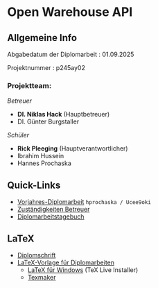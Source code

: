 # Open Warehouse API

## Allgemeine Info

Abgabedatum der Diplomarbeit : 01.09.2025

Projektnummer : p245ay02

### Projektteam:

*Betreuer*
*  **DI. Niklas Hack** (Hauptbetreuer)
*  DI. Günter Burgstaller
  
*Schüler*
* **Rick Pleeging** (Hauptverantwortlicher)
* Ibrahim Hussein
* Hannes Prochaska
## Quick-Links

* [Vorjahres-Diplomarbeit](http://trac.d474base.eu/p225c01/wiki) `hprochaska / Ucee9oki`
* [Zuständigkeiten Betreuer](./Betreuung/betreuung.md)
* [Diplomarbeitstagebuch](./DATB)

## LaTeX
* [Diplomschrift](Diplomschrift/_Diplomschrift.pdf)
* [LaTeX-Vorlage für Diplomarbeiten](https://github.com/GuenterBurgstaller/Diplomarbeitsvorlage)
  * [LaTeX für Windows](https://mirror.ctan.org/systems/texlive/tlnet/install-tl-windows.exe) (TeX Live Installer)
  * [Texmaker](https://www.xm1math.net/texmaker/)
